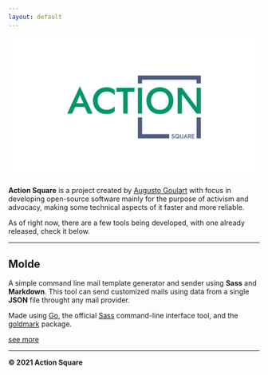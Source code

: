 ```yaml
---
layout: default
---
```


![Action Square](assets/img/logo.png)

**Action Square** is a project created by [Augusto Goulart](https://github.com/oAGoulart) with focus in developing open-source software mainly for the purpose of activism and advocacy, making some technical aspects of it faster and more reliable.

As of right now, there are a few tools being developed, with one already released, check it below.

---

## Molde

A simple command line mail template generator and sender using **Sass** and **Markdown**. This tool can send customized mails using data from a single **JSON** file throught any mail provider.

Made using [Go](https://golang.org/), the official [Sass](https://sass-lang.com/install) command-line interface tool, and the [goldmark](https://github.com/yuin/goldmark) package.

<a class="button" href="https://github.com/action-square/molde">see more</a>

---

**&#169; 2021 Action Square**
